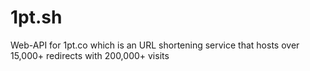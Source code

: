 # 1pt.sh
Web-API for 1pt.co which is an URL shortening service that hosts over 15,000+ redirects with 200,000+ visits
